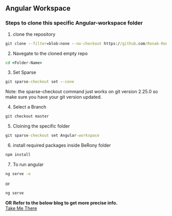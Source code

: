 ## Angular Workspace
### Steps to clone this specific Angular-workspace folder

1. clone the repository
```cmd
git clone --filter=blob:none --no-checkout https://github.com/Ronak-Ronu/ProductBased-Playground.git
```

2. Navegate to the cloned empty repo
```cmd
cd <Folder-Name>
```

3. Set Sparse

```cmd
git sparse-checkout set --cone
```

Note: the sparse-checkout command just works on git version 2.25.0 so make sure you have your git version updated.

4. Select a Branch
```cmd
git checkout master
```

5. Cloining the specific folder

```cmd
git sparse-checkout set Angular-workspace
```
 
6. install required packages inside BeRony folder
```cmd
npm install
```

7. To run angular 
```cmd
ng serve -o
```
or
```cmd
ng serve
```


<b>OR</b>
<b>Refer to the below blog to get more precise info.</b> <br/>
<a href="https://medium.com/@gabrielcruz_68416/clone-a-specific-folder-from-a-github-repository-f8949e7a02b4">Take Me There</a>